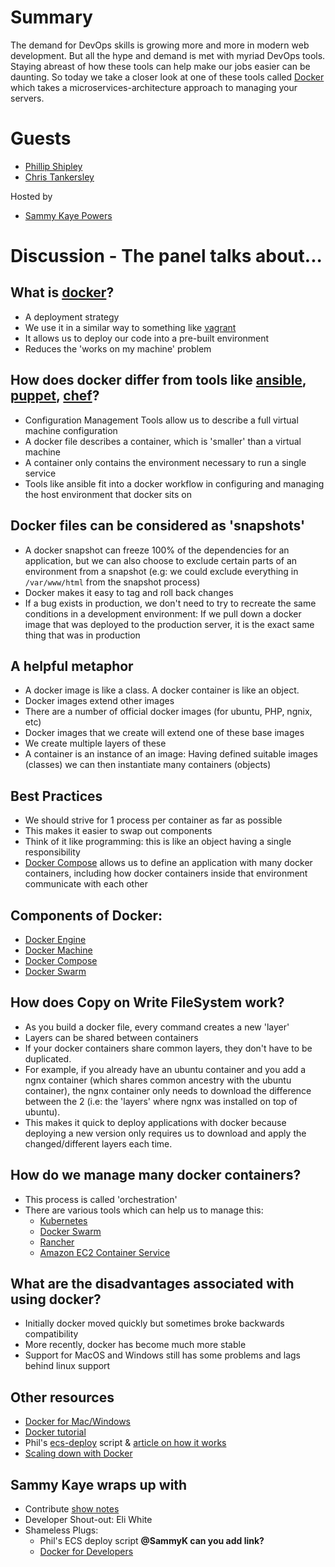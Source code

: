 # Summary
The demand for DevOps skills is growing more and more in modern web development. But all the hype and demand is met with myriad DevOps tools. Staying abreast of how these tools can help make our jobs easier can be daunting. So today we take a closer look at one of these tools called [Docker](https://www.docker.com/) which takes a microservices-architecture approach to managing your servers.

# Guests
* [Phillip Shipley](https://twitter.com/phillipshipley)
* [Chris Tankersley](https://twitter.com/dragonmantank)

Hosted by
* [Sammy Kaye Powers](https://twitter.com/SammyK)

# Discussion - The panel talks about...

## What is [docker](https://www.docker.com/)?
* A deployment strategy
* We use it in a similar way to something like [vagrant](https://www.vagrantup.com/)
* It allows us to deploy our code into a pre-built environment
* Reduces the 'works on my machine' problem

## How does docker differ from tools like [ansible](https://www.ansible.com/), [puppet](https://puppet.com/), [chef](https://www.chef.io/chef/)?
* Configuration Management Tools allow us to describe a full virtual machine configuration
* A docker file describes a container, which is 'smaller' than a virtual machine
* A container only contains the environment necessary to run a single service
* Tools like ansible fit into a docker workflow in configuring and managing the host environment that docker sits on

## Docker files can be considered as 'snapshots'
* A docker snapshot can freeze 100% of the dependencies for an application, but we can also choose to exclude certain parts of an environment from a snapshot (e.g: we could exclude everything in `/var/www/html` from the snapshot process)
* Docker makes it easy to tag and roll back changes
* If a bug exists in production, we don't need to try to recreate the same conditions in a development environment: If we pull down a docker image that was deployed to the production server, it is the exact same thing that was in production

## A helpful metaphor
* A docker image is like a class. A docker container is like an object.
* Docker images extend other images
* There are a number of official docker images (for ubuntu, PHP, ngnix, etc)
* Docker images that we create will extend one of these base images
* We create multiple layers of these
* A container is an instance of an image: Having defined suitable images (classes) we can then instantiate many containers (objects)

## Best Practices
* We should strive for 1 process per container as far as possible
* This makes it easier to swap out components
* Think of it like programming: this is like an object having a single responsibility
* [Docker Compose](https://docs.docker.com/compose/) allows us to define an application with many docker containers, including how docker containers inside that environment communicate with each other

## Components of Docker:
* [Docker Engine](https://www.docker.com/products/docker-engine)
* [Docker Machine](https://docs.docker.com/machine/)
* [Docker Compose](https://docs.docker.com/compose/)
* [Docker Swarm](https://docs.docker.com/swarm/)

## How does Copy on Write FileSystem work?
* As you build a docker file, every command creates a new 'layer'
* Layers can be shared between containers
* If your docker containers share common layers, they don't have to be duplicated.
* For example, if you already have an ubuntu container and you add a ngnx container (which shares common ancestry with the ubuntu container), the ngnx container only needs to download the difference between the 2 (i.e: the 'layers' where ngnx was installed on top of ubuntu).
* This makes it quick to deploy applications with docker because deploying a new version only requires us to download and apply the changed/different layers each time.

## How do we manage many docker containers?
* This process is called 'orchestration'
* There are various tools which can help us to manage this:
  * [Kubernetes](http://kubernetes.io/)
  * [Docker Swarm](https://docs.docker.com/swarm/)
  * [Rancher](http://rancher.com/)
  * [Amazon EC2 Container Service](https://aws.amazon.com/ecs/)

## What are the disadvantages associated with using docker?
* Initially docker moved quickly but sometimes broke backwards compatibility
* More recently, docker has become much more stable
* Support for MacOS and Windows still has some problems and lags behind linux support

## Other resources
* [Docker for Mac/Windows](https://www.docker.com/products/docker)
* [Docker tutorial](https://github.com/docker/docker-birthday-3)
* Phil's [ecs-deploy](https://github.com/silinternational/ecs-deploy) script & [article on how it works](https://blog.codeship.com/easy-blue-green-deployments-on-amazon-ec2-container-service/)
* [Scaling down with Docker](https://blog.codeship.com/non-profit-case-docker/)

## Sammy Kaye wraps up with
* Contribute [show notes](https://github.com/PHPRoundtable/show-notes/)
* Developer Shout-out: Eli White
* Shameless Plugs:
  * Phil's ECS deploy script **@SammyK can you add link?**
  * [Docker for Developers](https://leanpub.com/dockerfordevs)
